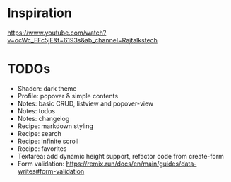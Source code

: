 # Inspiration

https://www.youtube.com/watch?v=ocWc_FFc5jE&t=6193s&ab_channel=Rajtalkstech

# TODOs

-   Shadcn: dark theme
-   Profile: popover & simple contents
-   Notes: basic CRUD, listview and popover-view
-   Notes: todos
-   Notes: changelog
-   Recipe: markdown styling
-   Recipe: search
-   Recipe: infinite scroll
-   Recipe: favorites
-   Textarea: add dynamic height support, refactor code from create-form
-   Form validation: https://remix.run/docs/en/main/guides/data-writes#form-validation
